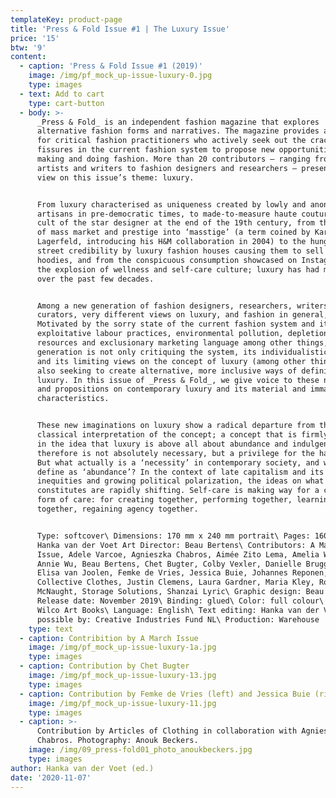 ```yaml
---
templateKey: product-page
title: 'Press & Fold Issue #1 | The Luxury Issue'
price: '15'
btw: '9'
content:
  - caption: 'Press & Fold Issue #1 (2019)'
    image: /img/pf_mock_up-issue-luxury-0.jpg
    type: images
  - text: Add to cart
    type: cart-button
  - body: >-
      _Press & Fold_ is an independent fashion magazine that explores
      alternative fashion forms and narratives. The magazine provides a platform
      for critical fashion practitioners who actively seek out the cracks and
      fissures in the current fashion system to propose new opportunities for
      making and doing fashion. More than 20 contributors – ranging from visual
      artists and writers to fashion designers and researchers – present their
      view on this issue’s theme: luxury.


      From luxury characterised as uniqueness created by lowly and anonymous
      artisans in pre-democratic times, to made-to-measure haute couture and the
      cult of the star designer at the end of the 19th century, from the merging
      of mass market and prestige into ‘masstige’ (a term coined by Karl
      Lagerfeld, introducing his H&M collaboration in 2004) to the hunger for
      street credibility by luxury fashion houses causing them to sell 2000 euro
      hoodies, and from the conspicuous consumption showcased on Instagram to
      the explosion of wellness and self-care culture; luxury has had many faces
      over the past few decades.


      Among a new generation of fashion designers, researchers, writers and
      curators, very different views on luxury, and fashion in general, exist.
      Motivated by the sorry state of the current fashion system and its
      exploitative labour practices, environmental pollution, depletion of
      resources and exclusionary marketing language among other things, this
      generation is not only critiquing the system, its individualistic approach
      and its limiting views on the concept of luxury (among other things), but
      also seeking to create alternative, more inclusive ways of defining
      luxury. In this issue of _Press & Fold_, we give voice to these new ideas
      and propositions on contemporary luxury and its material and immaterial
      characteristics.


      These new imaginations on luxury show a radical departure from the
      classical interpretation of the concept; a concept that is firmly rooted
      in the idea that luxury is above all about abundance and indulgence, and
      therefore is not absolutely necessary, but a privilege for the happy few.
      But what actually is a ‘necessity’ in contemporary society, and what do we
      define as ‘abundance’? In the context of late capitalism and its
      inequities and growing political polarization, the ideas on what luxury
      constitutes are rapidly shifting. Self-care is making way for a collective
      form of care: for creating together, performing together, learning
      together, regaining agency together.


      Type: softcover\ Dimensions: 170 mm x 240 mm portrait\ Pages: 160\ Editor:
      Hanka van der Voet Art Director: Beau Bertens\ Contributors: A March
      Issue, Adele Varcoe, Agnieszka Chabros, Aimée Zito Lema, Amelia Winata,
      Annie Wu, Beau Bertens, Chet Bugter, Colby Vexler, Danielle Bruggeman,
      Elisa van Joolen, Femke de Vries, Jessica Buie, Johannes Reponen, JOIN
      Collective Clothes, Justin Clemens, Laura Gardner, Maria Kley, Rowan
      McNaught, Storage Solutions, Shanzai Lyric\ Graphic design: Beau Bertens\
      Release date: November 2019\ Binding: glued\ Color: full colour\ Printer:
      Wilco Art Books\ Language: English\ Text editing: Hanka van der Voet\ Made
      possible by: Creative Industries Fund NL\ Production: Warehouse
    type: text
  - caption: Contribition by A March Issue
    image: /img/pf_mock_up-issue-luxury-1a.jpg
    type: images
  - caption: Contribution by Chet Bugter
    image: /img/pf_mock_up-issue-luxury-13.jpg
    type: images
  - caption: Contribution by Femke de Vries (left) and Jessica Buie (right)
    image: /img/pf_mock_up-issue-luxury-11.jpg
    type: images
  - caption: >-
      Contribution by Articles of Clothing in collaboration with Agnieszka
      Chabros. Photography: Anouk Beckers.
    image: /img/09_press-fold01_photo_anoukbeckers.jpg
    type: images
author: Hanka van der Voet (ed.)
date: '2020-11-07'
---
```


